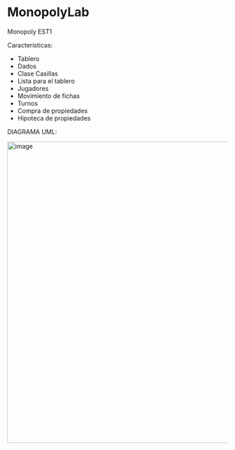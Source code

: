 # MonopolyLab
Monopoly EST1

Características:
  - Tablero
  - Dados
  - Clase Casillas
  - Lista para el tablero
  - Jugadores
  - Movimiento de fichas
  - Turnos
  - Compra de propiedades
  - Hipoteca de propiedades
  

DIAGRAMA UML:

<img width="689" alt="image" src="https://user-images.githubusercontent.com/98917590/170550139-24873e26-08ee-49b2-a3ad-17ca82cbf309.png">
